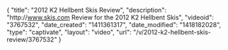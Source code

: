 {
    "title": "2012 K2 Hellbent Skis Review",
    "description": "http:\/\/www.skis.com Review for the 2012 K2 Hellbent Skis",
    "videoid": "3767532",
    "date_created": "1411361317",
    "date_modified": "1418182028",
    "type": "captivate",
    "layout": "video",
    "url": "\/v\/2012-k2-hellbent-skis-review\/3767532"
}
